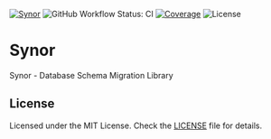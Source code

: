 [![Synor](https://img.shields.io/badge/synor-monorepo-blue?style=for-the-badge)](https://github.com/Synor)
![GitHub Workflow Status: CI](https://img.shields.io/github/workflow/status/Synor/synor/Synor%20CI/master?label=CI&style=for-the-badge)
[![Coverage](https://img.shields.io/codecov/c/gh/Synor/synor/master?style=for-the-badge)](https://codecov.io/gh/Synor/synor)
![License](https://img.shields.io/github/license/Synor/synor?style=for-the-badge)

# Synor

Synor - Database Schema Migration Library

## License

Licensed under the MIT License. Check the [LICENSE](./LICENSE) file for details.
